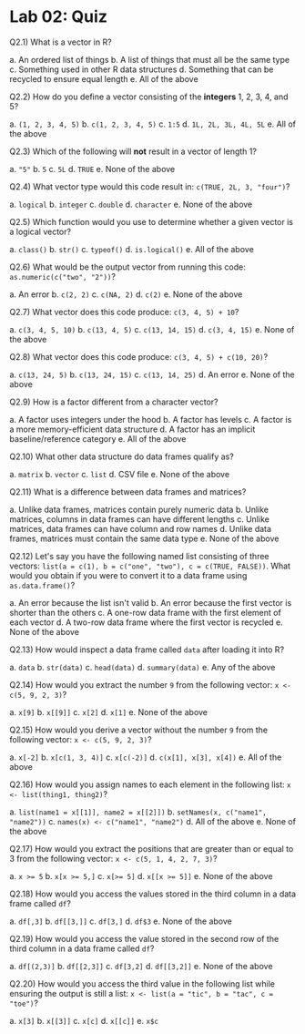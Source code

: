 # Lab 02: Quiz


Q2.1) What is a vector in R?

a. An ordered list of things
b. A list of things that must all be the same type
c. Something used in other R data structures
d. Something that can be recycled to ensure equal length
e. All of the above


Q2.2) How do you define a vector consisting of the **integers** 1, 2, 3, 4, and 5?

a. `(1, 2, 3, 4, 5)`
b. `c(1, 2, 3, 4, 5)`
c. `1:5`
d. `1L, 2L, 3L, 4L, 5L`
e. All of the above


Q2.3) Which of the following will **not** result in a vector of length 1?

a. `"5"`
b. `5`
c. `5L`
d. `TRUE`
e. None of the above


Q2.4) What vector type would this code result in: `c(TRUE, 2L, 3, "four")`?

a. `logical`
b. `integer`
c. `double`
d. `character`
e. None of the above


Q2.5) Which function would you use to determine whether a given vector is a logical vector? 

a. `class()`
b. `str()`
c. `typeof()`
d. `is.logical()`
e. All of the above


Q2.6) What would be the output vector from running this code: `as.numeric(c("two", "2"))`?

a. An error
b. `c(2, 2)`
c. `c(NA, 2)`
d. `c(2)`
e. None of the above


Q2.7) What vector does this code produce: `c(3, 4, 5) + 10`?

a. `c(3, 4, 5, 10)`
b. `c(13, 4, 5)`
c. `c(13, 14, 15)`
d. `c(3, 4, 15)`
e. None of the above


Q2.8) What vector does this code produce: `c(3, 4, 5) + c(10, 20)`?

a. `c(13, 24, 5)`
b. `c(13, 24, 15)`
c. `c(13, 14, 25)`
d. An error
e. None of the above


Q2.9) How is a factor different from a character vector?

a. A factor uses integers under the hood
b. A factor has levels
c. A factor is a more memory-efficient data structure
d. A factor has an implicit baseline/reference category
e. All of the above


Q2.10) What other data structure do data frames qualify as?

a. `matrix`
b. `vector`
c. `list`
d. CSV file
e. None of the above


Q2.11) What is a difference between data frames and matrices?

a. Unlike data frames, matrices contain purely numeric data
b. Unlike matrices, columns in data frames can have different lengths
c. Unlike matrices, data frames can have column and row names
d. Unlike data frames, matrices must contain the same data type
e. None of the above


Q2.12) Let's say you have the following named list consisting of three vectors: `list(a = c(1), b = c("one", "two"), c = c(TRUE, FALSE))`. What would you obtain if you were to convert it to a data frame using `as.data.frame()`?

a. An error because the list isn't valid
b. An error because the first vector is shorter than the others
c. A one-row data frame with the first element of each vector
d. A two-row data frame where the first vector is recycled
e. None of the above


Q2.13) How would inspect a data frame called `data` after loading it into R?

a. `data`
b. `str(data)`
c. `head(data)`
d. `summary(data)`
e. Any of the above


Q2.14) How would you extract the number `9` from the following vector: `x <- c(5, 9, 2, 3)`?

a. `x[9]`
b. `x[[9]]`
c. `x[2]`
d. `x[1]`
e. None of the above


Q2.15) How would you derive a vector without the number `9` from the following vector: `x <- c(5, 9, 2, 3)`?

a. `x[-2]`
b. `x[c(1, 3, 4)]`
c. `x[c(-2)]`
d. `c(x[1], x[3], x[4])`
e. All of the above


Q2.16) How would you assign names to each element in the following list: `x <- list(thing1, thing2)`?

a. `list(name1 = x[[1]], name2 = x[[2]])`
b. `setNames(x, c("name1", "name2"))`
c. `names(x) <- c("name1", "name2")`
d. All of the above
e. None of the above


Q2.17) How would you extract the positions that are greater than or equal to 3 from the following vector: `x <- c(5, 1, 4, 2, 7, 3)`?

a. `x >= 5`
b. `x[x >= 5,]`
c. `x[>= 5]`
d. `x[[x >= 5]]`
e. None of the above


Q2.18) How would you access the values stored in the third column in a data frame called `df`?

a. `df[,3]`
b. `df[[3,]]`
c. `df[3,]`
d. `df$3`
e. None of the above


Q2.19) How would you access the value stored in the second row of the third column in a data frame called `df`?

a. `df[(2,3)]`
b. `df[[2,3]]`
c. `df[3,2]`
d. `df[[3,2]]`
e. None of the above


Q2.20) How would you access the third value in the following list while ensuring the output is still a list: `x <- list(a = "tic", b = "tac", c = "toe")`?

a. `x[3]`
b. `x[[3]]`
c. `x[c]`
d. `x[[c]]`
e. `x$c`
